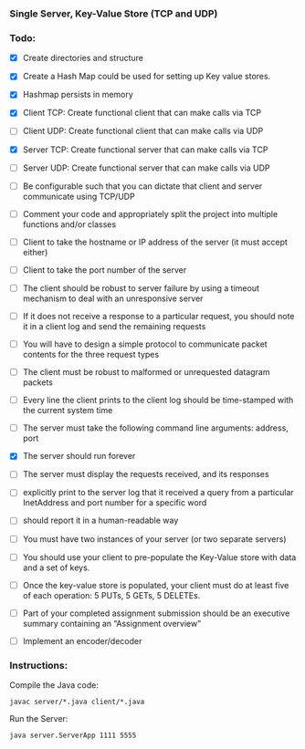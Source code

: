 ### Single Server, Key-Value Store (TCP and UDP)

### Todo:
- [X] Create directories and structure
- [X] Create a Hash Map could be used for setting up Key value stores.
- [X] Hashmap persists in memory
- [X] Client TCP: Create functional client that can make calls via TCP
- [ ] Client UDP: Create functional client that can make calls via UDP
- [X] Server TCP: Create functional server that can make calls via TCP
- [ ] Server UDP: Create functional server that can make calls via UDP
- [ ] Be configurable such that you can dictate that client and server communicate using TCP/UDP
- [ ] Comment your code and appropriately split the project into multiple functions and/or classes
- [ ] Client to take the hostname or IP address of the server (it must accept either)
- [ ] Client to take the port number of the server
- [ ] The client should be robust to server failure by using a timeout mechanism to deal with an unresponsive server
- [ ] If it does not receive a response to a particular request, you should note it in a client log and send the remaining requests
- [ ] You will have to design a simple protocol to communicate packet contents for the three request types
- [ ] The client must be robust to malformed or unrequested datagram packets
- [ ] Every line the client prints to the client log should be time-stamped with the current system time
- [ ] The server must take the following command line arguments: address, port
- [X] The server should run forever
- [ ] The server must display the requests received, and its responses
- [ ] explicitly print to the server log that it received a query from a particular InetAddress and port number for a specific word
- [ ] should report it in a human-readable way
- [ ] You must have two instances of your server (or two separate servers)
- [ ] You should use your client to pre-populate the Key-Value store with data and a set of keys.
- [ ] Once the key-value store is populated, your client must do at least five of each operation: 5 PUTs, 5 GETs, 5 DELETEs.
- [ ] Part of your completed assignment submission should be an executive summary containing an “Assignment overview”
- [ ] Implement an encoder/decoder


### Instructions:

Compile the Java code:

    javac server/*.java client/*.java

Run the Server:

    java server.ServerApp 1111 5555

